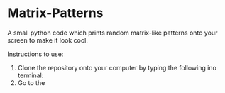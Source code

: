 # Matrix-Patterns
A small python code which prints random matrix-like patterns onto your screen to make it look cool.

Instructions to use:</br>
1. Clone the repository onto your computer by typing the following ino terminal: </br>
2. Go to the 
